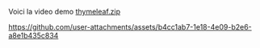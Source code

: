 Voici la video demo 
[thymeleaf.zip](https://github.com/user-attachments/files/17531593/thymeleaf.zip)

https://github.com/user-attachments/assets/b4cc1ab7-1e18-4e09-b2e6-a8e1b435c834

